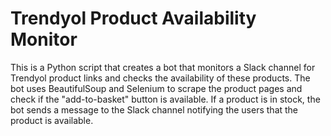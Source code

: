 # Trendyol Product Availability Monitor
This is a Python script that creates a bot that monitors a Slack channel for Trendyol product links and checks the availability of these products. The bot uses BeautifulSoup and Selenium to scrape the product pages and check if the "add-to-basket" button is available. If a product is in stock, the bot sends a message to the Slack channel notifying the users that the product is available.
